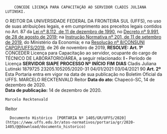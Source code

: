         CONCEDE LICENÇA PARA CAPACITAÇÃO AO SERVIDOR CLADIS JULIANA LUTINSKI.  

 O REITOR DA UNIVERSIDADE FEDERAL DA FRONTEIRA SUL (UFFS), no uso de suas atribuições legais, e em cumprimento aos preceitos legais contidos no Art. 87 da [Lei nº 8.112, de 11 de dezembro de 1990](http://www.planalto.gov.br/ccivil_03/leis/l8112cons.htm), no [Decreto nº 9.991, de 28 de agosto de 2019](http://www.planalto.gov.br/ccivil_03/_Ato2019-2022/2019/Decreto/D9991.htm); na [Instrução Normativa nº 201, de 11 de setembro de 2019](https://www.in.gov.br/en/web/dou/-/instrucao-normativa-n-201-de-11-de-setembro-de-2019-215812638), do Ministério da Economia; e na [Resolução nº 8/CONSUNI CAPGP/UFFS/2019](https://www.uffs.edu.br/atos-normativos/resolucao/consunicapgp/2019-0008), de 26 de novembro de 2019,  **RESOLVE:**   **Art. 1º**  CONCEDER Licença para Capacitação ao servidor, ocupante do cargo de TÉCNICO DE LABORATORIO/ÁREA, a seguir relacionado: **I -**  Período de Licença     **SERVIDOR**    **SIAPE**    **PROCESSO Nº**    **INÍCIO**    **FIM**    **DIAS**      Cladis Juliana Lutinski   1879725   23205.105205/2020-31   04/01/2021   03/04/2021   90       **Art. 2º**  Esta Portaria entra em vigor na data de sua publicação no Boletim Oficial da UFFS.   MARCELO RECKTENVALD Reitor      **Data do ato:** Chapecó-SC, 14 de dezembro de 2020.   
 **Data de publicação:**  14 de dezembro de 2020. 

    Marcelo Recktenvald   
 Reitor 

      Documento Histórico  [PORTARIA Nº 1405/GR/UFFS/2020](https://www.uffs.edu.br/atos-normativos/portaria/gr/2020-1405/@@download/documento_historico)     
      